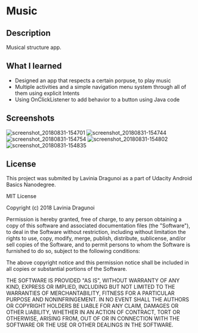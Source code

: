 # Music
## Description
Musical structure app.
## What I learned
* Designed an app that respects a certain porpuse, to play music
* Multiple activities and a simple navigation menu system through all of them using explicit Intents
* Using OnClickListener to add behavior to a button using Java code
## Screenshots
![screenshot_20180831-154701](https://user-images.githubusercontent.com/36914492/44913567-75bd9c80-ad36-11e8-91b3-2d9471db663e.jpg) ![screenshot_20180831-154744](https://user-images.githubusercontent.com/36914492/44913568-75bd9c80-ad36-11e8-8296-6f0dbe446978.jpg)
![screenshot_20180831-154754](https://user-images.githubusercontent.com/36914492/44913569-75bd9c80-ad36-11e8-839b-5242adeef8d3.jpg) ![screenshot_20180831-154802](https://user-images.githubusercontent.com/36914492/44913570-76563300-ad36-11e8-9935-5c4406b3f2cc.jpg)
![screenshot_20180831-154835](https://user-images.githubusercontent.com/36914492/44913571-76563300-ad36-11e8-95d2-6b99a857ebb5.jpg)
## License
This project was submited by Lavinia Dragunoi as a part of Udacity Android Basics Nanodegree.

MIT License

Copyright (c) 2018 Lavinia Dragunoi

Permission is hereby granted, free of charge, to any person obtaining a copy
of this software and associated documentation files (the "Software"), to deal
in the Software without restriction, including without limitation the rights
to use, copy, modify, merge, publish, distribute, sublicense, and/or sell
copies of the Software, and to permit persons to whom the Software is
furnished to do so, subject to the following conditions:

The above copyright notice and this permission notice shall be included in all
copies or substantial portions of the Software.

THE SOFTWARE IS PROVIDED "AS IS", WITHOUT WARRANTY OF ANY KIND, EXPRESS OR
IMPLIED, INCLUDING BUT NOT LIMITED TO THE WARRANTIES OF MERCHANTABILITY,
FITNESS FOR A PARTICULAR PURPOSE AND NONINFRINGEMENT. IN NO EVENT SHALL THE
AUTHORS OR COPYRIGHT HOLDERS BE LIABLE FOR ANY CLAIM, DAMAGES OR OTHER
LIABILITY, WHETHER IN AN ACTION OF CONTRACT, TORT OR OTHERWISE, ARISING FROM,
OUT OF OR IN CONNECTION WITH THE SOFTWARE OR THE USE OR OTHER DEALINGS IN THE
SOFTWARE.

